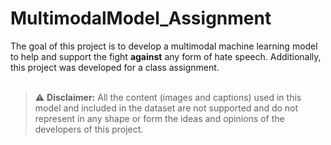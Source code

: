 # MultimodalModel_Assignment
The goal of this project is to develop a multimodal machine learning model to help and support the fight **against** any form of hate speech. Additionally, this project was developed for a class assignment. <br>
<br>
> :warning: **Disclaimer:** All the content (images and captions) used in this model and included in the dataset are not supported and do not represent in any shape or form the ideas and opinions of the developers of this project.
